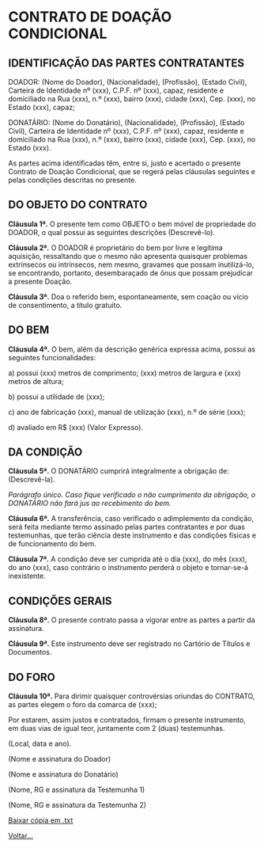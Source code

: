 # CONTRATO DE DOAÇÃO CONDICIONAL

## IDENTIFICAÇÃO DAS PARTES CONTRATANTES

DOADOR: (Nome do Doador), (Nacionalidade), (Profissão), (Estado Civil), Carteira de Identidade nº (xxx), C.P.F. nº (xxx), capaz, residente e domiciliado na Rua (xxx), n.º (xxx), bairro (xxx), cidade (xxx), Cep. (xxx), no Estado (xxx), capaz;

DONATÁRIO: (Nome do Donatário), (Nacionalidade), (Profissão), (Estado Civil), Carteira de Identidade nº (xxx), C.P.F. nº (xxx), capaz, residente e domiciliado na Rua (xxx), n.º (xxx), bairro (xxx), cidade (xxx), Cep. (xxx), no Estado (xxx).

As partes acima identificadas têm, entre si, justo e acertado o presente Contrato de Doação Condicional, que se regerá pelas cláusulas seguintes e pelas condições descritas no presente.

## DO OBJETO DO CONTRATO

**Cláusula 1ª.** O presente tem como OBJETO o bem móvel de propriedade do DOADOR, o qual possui as seguintes descrições (Descrevê-lo).

**Cláusula 2ª.** O DOADOR é proprietário do bem por livre e legítima aquisição, ressaltando que o mesmo não apresenta quaisquer problemas extrínsecos ou intrínsecos, nem mesmo, gravames que possam inutilizá-lo, se encontrando, portanto, desembaraçado de ônus que possam prejudicar a presente Doação.

**Cláusula 3ª.** Doa o referido bem, espontaneamente, sem coação ou vício de consentimento, a título gratuito.

## DO BEM

**Cláusula 4ª.** O bem, além da descrição genérica expressa acima, possui as seguintes funcionalidades:

a) possui (xxx) metros de comprimento; (xxx) metros de largura e (xxx) metros de altura;

b) possui a utilidade de (xxx);

c) ano de fabricação (xxx), manual de utilização (xxx), n.º de série (xxx);

d) avaliado em R$ (xxx) (Valor Expresso).

## DA CONDIÇÃO

**Cláusula 5ª.** O DONATÁRIO cumprirá integralmente a obrigação de: (Descrevê-la).

_Parágrafo único. Caso fique verificado o não cumprimento da obrigação, o DONATÁRIO não fará jus ao recebimento do bem._

**Cláusula 6ª.** A transferência, caso verificado o adimplemento da condição, será feita mediante termo assinado pelas partes contratantes e por duas testemunhas, que terão ciência deste instrumento e das condições físicas e de funcionamento do bem.

**Cláusula 7ª.** A condição deve ser cumprida até o dia (xxx), do mês (xxx), do ano (xxx), caso contrário o instrumento perderá o objeto e tornar-se-á inexistente.

## CONDIÇÕES GERAIS

**Cláusula 8ª.** O presente contrato passa a vigorar entre as partes a partir da assinatura.

**Cláusula 9ª.** Este instrumento deve ser registrado no Cartório de Títulos e Documentos.

## DO FORO

**Cláusula 10ª.** Para dirimir quaisquer controvérsias oriundas do CONTRATO, as partes elegem o foro da comarca de (xxx);

Por estarem, assim justos e contratados, firmam o presente instrumento, em duas vias de igual teor, juntamente com 2 (duas) testemunhas.

(Local, data e ano).

(Nome e assinatura do Doador)

(Nome e assinatura do Donatário)

(Nome, RG e assinatura da Testemunha 1)

(Nome, RG e assinatura da Testemunha 2)

[Baixar cópia em .txt](./donwload/doa03.txt)

[Voltar...](./index.md)

